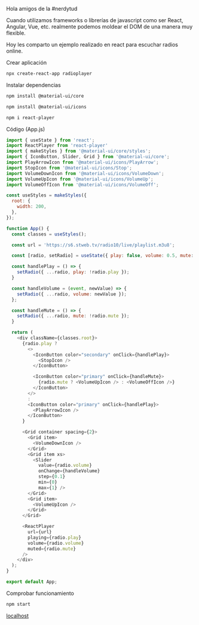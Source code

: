 Hola amigos de la #nerdytud

Cuando utilizamos frameworks o librerías de javascript como ser React, Angular, Vue, etc. realmente podemos moldear el DOM de una manera muy flexible.

Hoy les comparto un ejemplo realizado en react para escuchar radios online.

Crear aplicación
```bash
npx create-react-app radioplayer
```

Instalar dependencias
```bash
npm install @material-ui/core

npm install @material-ui/icons

npm i react-player
```

Código (App.js)
```javascript
import { useState } from 'react';
import ReactPlayer from 'react-player'
import { makeStyles } from '@material-ui/core/styles';
import { IconButton, Slider, Grid } from '@material-ui/core';
import PlayArrowIcon from '@material-ui/icons/PlayArrow';
import StopIcon from '@material-ui/icons/Stop';
import VolumeDownIcon from '@material-ui/icons/VolumeDown';
import VolumeUpIcon from '@material-ui/icons/VolumeUp';
import VolumeOffIcon from '@material-ui/icons/VolumeOff';

const useStyles = makeStyles({
  root: {
    width: 200,
  },
});

function App() {
  const classes = useStyles();

  const url = 'https://s6.stweb.tv/radio10/live/playlist.m3u8';

  const [radio, setRadio] = useState({ play: false, volume: 0.5, mute: false });

  const handlePlay = () => {
    setRadio({ ...radio, play: !radio.play });
  }

  const handleVolume = (event, newValue) => {
    setRadio({ ...radio, volume: newValue });
  };

  const handleMute = () => {
    setRadio({ ...radio, mute: !radio.mute });
  }

  return (
    <div className={classes.root}>
      {radio.play ?
        <>
          <IconButton color="secondary" onClick={handlePlay}>
            <StopIcon />
          </IconButton>

          <IconButton color="primary" onClick={handleMute}>
            {radio.mute ? <VolumeUpIcon /> : <VolumeOffIcon />}
          </IconButton>
        </>
        :
        <IconButton color="primary" onClick={handlePlay}>
          <PlayArrowIcon />
        </IconButton>
      }

      <Grid container spacing={2}>
        <Grid item>
          <VolumeDownIcon />
        </Grid>
        <Grid item xs>
          <Slider
            value={radio.volume}
            onChange={handleVolume}
            step={0.1}
            min={0}
            max={1} />
        </Grid>
        <Grid item>
          <VolumeUpIcon />
        </Grid>
      </Grid>

      <ReactPlayer
        url={url}
        playing={radio.play}
        volume={radio.volume}
        muted={radio.mute}
      />
    </div>
  );
}

export default App;
```

Comprobar funcionamiento
```bash
npm start
```
[localhost](http://localhost:3000)